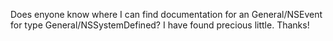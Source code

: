 Does enyone know where I can find documentation for an General/NSEvent for type General/NSSystemDefined? I have found precious little. Thanks!